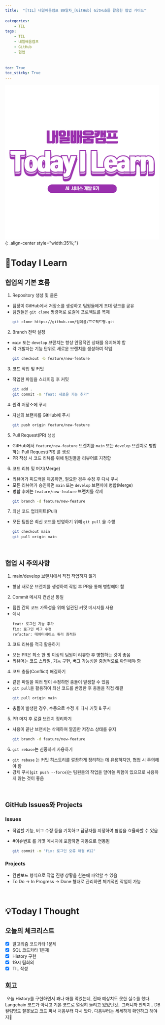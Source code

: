 ```yaml
---
title:  "[TIL] 내일배움캠프 89일차_[GitHub] GitHub를 활용한 협업 가이드" 

categories: 
    - TIL
tags: 
    - TIL
    - 내일배움캠프
    - GitHub
    - 협업


toc: True
toc_sticky: True
---
```


![TIL](/assets/images/TIL2.png){: .align-center style="width:35%;"}

# 👀Today I Learn
## 협업의 기본 흐름
1. Repository 생성 및 클론
- 팀장이 GitHub에서 저장소를 생성하고 팀원들에게 초대 링크를 공유
- 팀원들은 `git clone` 명령어로 로컬에 프로젝트를 복제
    ```bash
    git clone https://github.com/팀이름/프로젝트명.git
    ```

2. Branch 전략 설정
- `main` 또는 `develop` 브랜치는 항상 안정적인 상태를 유지해야 함
- 각 개발자는 기능 단위로 새로운 브랜치를 생성하여 작업
    ```bash
    git checkout -b feature/new-feature
    ```

3. 코드 작업 및 커밋
- 작업한 파일을 스테이징 후 커밋
    ```bash
    git add .
    git commit -m "feat: 새로운 기능 추가"
    ```

4. 원격 저장소에 푸시
- 자신의 브랜치를 GitHub에 푸시
    ```bash
    git push origin feature/new-feature
    ```

5. Pull Request(PR) 생성
- GitHub에서 `feature/new-feature` 브랜치를 `main` 또는 `develop` 브랜치로 병합하는 Pull Request(PR) 를 생성
- PR 작성 시 코드 리뷰를 위해 팀원들을 리뷰어로 지정합

6. 코드 리뷰 및 머지(Merge)
- 리뷰어가 피드백을 제공하면, 필요한 경우 수정 후 다시 푸시
- 모든 리뷰어가 승인하면 `main` 또는 `develop` 브랜치에 병합(Merge)
- 병합 후에는 `feature/new-feature` 브랜치를 삭제
    ```bash
    git branch -d feature/new-feature
    ```

7. 최신 코드 업데이트(Pull)
- 모든 팀원은 최신 코드를 반영하기 위해 `git pull` 을 수행
    ```bash
    git checkout main
    git pull origin main
    ```

<br>

## 협업 시 주의사항
1. main/develop 브랜치에서 직접 작업하지 않기
- 항상 새로운 브랜치를 생성하여 작업 후 PR을 통해 병합해야 함

2. Commit 메시지 컨벤션 통일
- 팀원 간의 코드 가독성을 위해 일관된 커밋 메시지를 사용
- 예시
    ```
    feat: 로그인 기능 추가
    fix: 로그인 버그 수정
    refactor: 데이터베이스 쿼리 최적화
    ```

3. 코드 리뷰를 적극 활용하기
- 모든 PR은 최소 한 명 이상의 팀원이 리뷰한 후 병합하는 것이 좋음
- 리뷰어는 코드 스타일, 기능 구현, 버그 가능성을 중점적으로 확인해야 함

4. 코드 충돌(Conflict) 해결하기
- 같은 파일을 여러 명이 수정하면 충돌이 발생할 수 있음
- `git pull`을 활용하여 최신 코드를 반영한 후 충돌을 직접 해결
    ```bash
    git pull origin main
    ```
- 충돌이 발생한 경우, 수동으로 수정 후 다시 커밋 & 푸시

5. PR 머지 후 로컬 브랜치 정리하기
- 사용이 끝난 브랜치는 삭제하여 깔끔한 저장소 상태를 유지
    
    ```bash
    git branch -d feature/new-feature
    ```

6. `git rebase`는 신중하게 사용하기
- `git rebase` 는 커밋 히스토리를 깔끔하게 정리하는 데 유용하지만, 협업 시 주의해야 함
- 강제 푸시(`git push --force`)는 팀원들의 작업을 덮어쓸 위험이 있으므로 사용하지 않는 것이 좋음


<br>

## GitHub Issues와 Projects
### Issues
- 작업할 기능, 버그 수정 등을 기록하고 담당자를 지정하여 협업을 효율화할 수 있음
- #이슈번호 를 커밋 메시지에 포함하면 자동으로 연동됨

    ```bash
    git commit -m "fix: 로그인 오류 해결 #12"
    ```

### Projects
- 칸반보드 형식으로 작업 진행 상황을 한눈에 파악할 수 있음
- To Do → In Progress → Done 형태로 관리하면 체계적인 작업이 가능

<br>

# 💡Today I Thought

## 오늘의 체크리스트
- [x] 알고리즘 코드카타 1문제
- [x] SQL 코드카타 1문제
- [x] History 구현
- [x] 19시 팀회의
- [x] TIL 작성

## 회고
&nbsp;오늘 History를 구현하면서 꽤나 애를 먹었는데, 진짜 예상치도 못한 실수를 했다. Langchain 코드가 아니고 기본 코드로 열심히 돌리고 있었던것.. 그러니까 안되지.. DB 컬럼명도 잘못보고 코드 짜서 처음부터 다시 짰다. 다음부터는 세세하게 확인하고 해야지🫠
